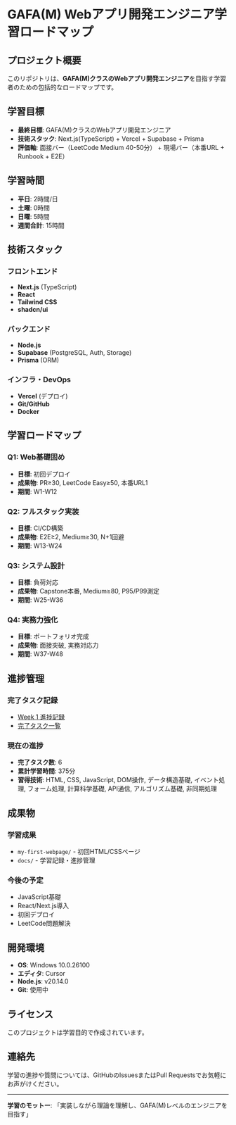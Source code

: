 # GAFA(M) Webアプリ開発エンジニア学習ロードマップ

## プロジェクト概要

このリポジトリは、**GAFA(M)クラスのWebアプリ開発エンジニア**を目指す学習者のための包括的なロードマップです。

## 学習目標

- **最終目標**: GAFA(M)クラスのWebアプリ開発エンジニア
- **技術スタック**: Next.js(TypeScript) + Vercel + Supabase + Prisma
- **評価軸**: 面接バー（LeetCode Medium 40-50分） + 現場バー（本番URL + Runbook + E2E）

## 学習時間

- **平日**: 2時間/日
- **土曜**: 0時間
- **日曜**: 5時間
- **週間合計**: 15時間

## 技術スタック

### フロントエンド
- **Next.js** (TypeScript)
- **React**
- **Tailwind CSS**
- **shadcn/ui**

### バックエンド
- **Node.js**
- **Supabase** (PostgreSQL, Auth, Storage)
- **Prisma** (ORM)

### インフラ・DevOps
- **Vercel** (デプロイ)
- **Git/GitHub**
- **Docker**

## 学習ロードマップ

### Q1: Web基礎固め
- **目標**: 初回デプロイ
- **成果物**: PR≥30, LeetCode Easy≥50, 本番URL1
- **期間**: W1-W12

### Q2: フルスタック実装
- **目標**: CI/CD構築
- **成果物**: E2E≥2, Medium≥30, N+1回避
- **期間**: W13-W24

### Q3: システム設計
- **目標**: 負荷対応
- **成果物**: Capstone本番, Medium≥80, P95/P99測定
- **期間**: W25-W36

### Q4: 実務力強化
- **目標**: ポートフォリオ完成
- **成果物**: 面接突破, 実務対応力
- **期間**: W37-W48

## 進捗管理

### 完了タスク記録
- [Week 1 進捗記録](docs/progress/week1.md)
- [完了タスク一覧](docs/progress/achievements.md)

### 現在の進捗
- **完了タスク数**: 6
- **累計学習時間**: 375分
- **習得技術**: HTML, CSS, JavaScript, DOM操作, データ構造基礎, イベント処理, フォーム処理, 計算科学基礎, API通信, アルゴリズム基礎, 非同期処理

## 成果物

### 学習成果
- `my-first-webpage/` - 初回HTML/CSSページ
- `docs/` - 学習記録・進捗管理

### 今後の予定
- JavaScript基礎
- React/Next.js導入
- 初回デプロイ
- LeetCode問題解決

## 開発環境

- **OS**: Windows 10.0.26100
- **エディタ**: Cursor
- **Node.js**: v20.14.0
- **Git**: 使用中

## ライセンス

このプロジェクトは学習目的で作成されています。

## 連絡先

学習の進捗や質問については、GitHubのIssuesまたはPull Requestsでお気軽にお声がけください。

---

**学習のモットー**: 「実装しながら理論を理解し、GAFA(M)レベルのエンジニアを目指す」 
